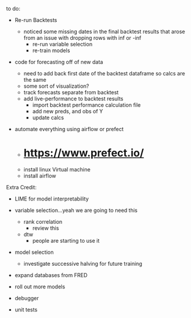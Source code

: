 to do:

- Re-run Backtests
    - noticed some missing dates in the final backtest results that arose from an issue with dropping rows with inf or -inf
        - re-run variable selection
        - re-train models

- code for forecasting off of new data
    - need to add back first date of the backtest dataframe so calcs are the same
    - some sort of visualization?
    - track forecasts separate from backtest
    - add live-performance to backtest results
        - import backtest performance calculation file
        - add new preds, and obs of Y
        - update calcs


- automate everything using airflow or prefect
    - # https://www.prefect.io/
    - install linux Virtual machine
    - install airflow


Extra Credit:
- LIME for model interpretability
- variable selection...yeah we are going to need this
    - rank correlation
        - review this
    - dtw
        - people are starting to use it
- model selection
    - investigate successive halving for future training
 
- expand databases from FRED
- roll out more models
- debugger
- unit tests

